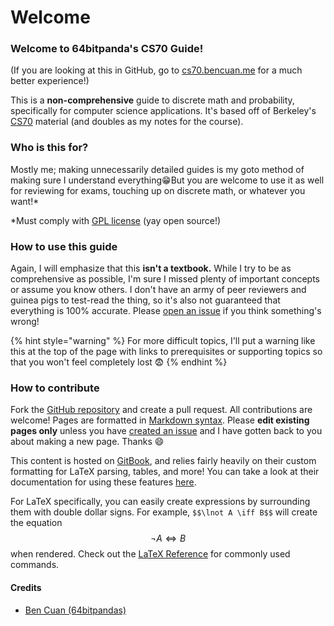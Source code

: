 # Welcome

### Welcome to 64bitpanda's CS70 Guide!

(If you are looking at this in GitHub, go to [cs70.bencuan.me](https://cs70.bencuan.me) for a much better experience!)

This is a **non-comprehensive** guide to discrete math and probability, specifically for computer science applications. It's based off of Berkeley's [CS70](https://www.eecs70.org/) material (and doubles as my notes for the course).&#x20;

### Who is this for?

Mostly me; making unnecessarily detailed guides is my goto method of making sure I understand everything😁But you are welcome to use it as well for reviewing for exams, touching up on discrete math, or whatever you want!\*

\*Must comply with [GPL license](LICENSE) (yay open source!)

### How to use this guide

Again, I will emphasize that this **isn't a textbook.** While I try to be as comprehensive as possible, I'm sure I missed plenty of important concepts or assume you know others. I don't have an army of peer reviewers and guinea pigs to test-read the thing, so it's also not guaranteed that everything is 100% accurate. Please [open an issue](https://github.com/64bitpandas/cs70-notes/issues) if you think something's wrong!

{% hint style="warning" %}
For more difficult topics, I'll put a warning like this at the top of the page with links to prerequisites or supporting topics so that you won't feel completely lost :fearful:
{% endhint %}

### How to contribute

Fork the [GitHub repository](https://github.com/64bitpandas/cs70-notes) and create a pull request. All contributions are welcome! Pages are formatted in [Markdown syntax](https://docs.gitbook.com/editing-content/markdown). Please **edit existing pages only** unless you have [created an issue](https://github.com/64bitpandas/cs61b-notes/issues) and I have gotten back to you about making a new page. Thanks 😄

This content is hosted on [GitBook](https://gitbook.com), and relies fairly heavily on their custom formatting for LaTeX parsing, tables, and more! You can take a look at their documentation for using these features [here](https://docs.gitbook.com/editing-content/markdown).

For LaTeX specifically, you can easily create expressions by surrounding them with double dollar signs. For example, `$$\lnot A \iff B$$` will create the equation $$\lnot A \iff B$$when rendered. Check out the [LaTeX Reference](latex-reference.md) for commonly used commands.

#### Credits

* [Ben Cuan (64bitpandas)](https://github.com/64bitpandas)

